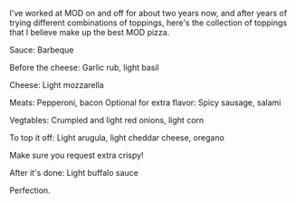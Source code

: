I've worked at MOD on and off for about two years now, and after years of trying different combinations of toppings, here's the collection of toppings that I believe make up the best MOD pizza.

Sauce: Barbeque

Before the cheese: Garlic rub, light basil

Cheese: Light mozzarella

Meats: Pepperoni, bacon
Optional for extra flavor: Spicy sausage, salami

Vegtables: Crumpled and light red onions, light corn

To top it off: Light arugula, light cheddar cheese, oregano

Make sure you request extra crispy!

After it's done: Light buffalo sauce

Perfection.
